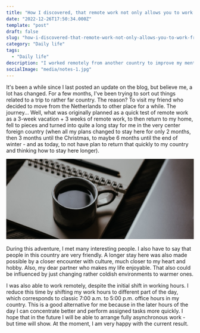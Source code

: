 ```yaml
---
title: "How I discovered, that remote work not only allows you to work from home"
date: "2022-12-26T17:50:34.000Z"
template: "post"
draft: false
slug: "how-i-discovered-that-remote-work-not-only-allows-you-to-work-from-home"
category: "Daily life"
tags:
  - "Daily life"
description: "I worked remotely from another country to improve my mental and physical health. I want to share quick note how it worked out, and what my future steps might be"
socialImage: "media/notes-1.jpg"
---
```

It's been a while since I last posted an update on the blog, but believe me, a lot has changed. For a few months, I've been trying to sort out things related to a trip to rather far country. The reason? To visit my friend who decided to move from the Netherlands to other place for a while. The journey... Well, what was originally planned as a quick test of remote work as a 3-week vacation + 3 weeks of remote work, to then return to my home, fell to pieces and turned into quite a long stay for me in the very center foreign country (when all my plans changed to stay here for only 2 months, then 3 months until the Christmas, to maybe 6 months until the end of winter - and as today, to not have plan to return that quickly to my country and thinking how to stay here longer).

![How I discovered, that remote work not only allows you to work from home](/media/notes-1.jpg)

During this adventure, I met many interesting people. I also have to say that people in this country are very friendly. A longer stay here was also made possible by a closer encounter with culture, much closer to my heart and hobby. Also, my dear partner who makes my life enjoyable. That also could be influenced by just changing rather coldish environments to warmer ones.

I was also able to work remotely, despite the initial shift in working hours. I reduce this time by shifting my work hours to different part of the day, which corresponds to classic 7:00 a.m. to 5:00 p.m. office hours in my country. This is a good alternative for me because in the later hours of the day I can concentrate better and perform assigned tasks more quickly. I hope that in the future I will be able to arrange fully asynchronous work - but time will show. At the moment, I am very happy with the current result.
